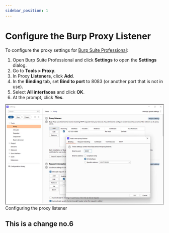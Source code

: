 ```yaml
---
sidebar_position: 1
---
```


# Configure the Burp Proxy Listener

To configure the proxy settings for [Burp Suite Professional](https://portswigger.net/burp/pro):

1. Open Burp Suite Professional and click **Settings** to open the **Settings** dialog.
2. Go to **Tools > Proxy**.
3. In Proxy **Listeners**, click **Add**.
4. In the **Binding** tab, set **Bind to port** to 8083 (or another port that is not in use).
5. Select **All interfaces** and click **OK**.
6. At the prompt, click **Yes**.

![](../../img/16.jpg)
Configuring the proxy listener

## This is a change no.6
